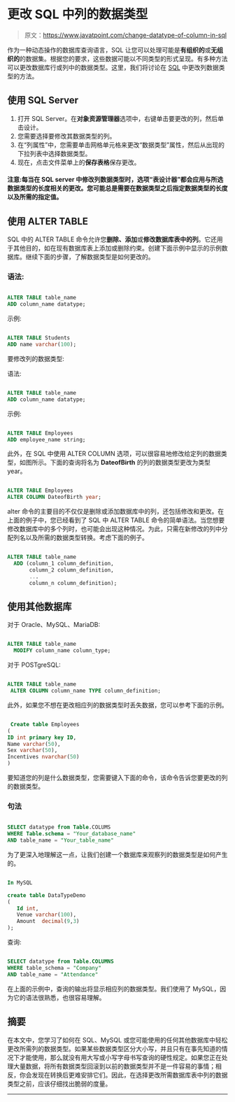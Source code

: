 # 更改 SQL 中列的数据类型

> 原文：<https://www.javatpoint.com/change-datatype-of-column-in-sql>

作为一种动态操作的数据库查询语言，SQL 让您可以处理可能是**有组织的**或**无组织的**的数据集。根据您的要求，这些数据可能以不同类型的形式呈现。有多种方法可以更改数据库行或列中的数据类型。这里，我们将讨论在 [SQL](https://www.javatpoint.com/sql-tutorial) 中更改列数据类型的方法。

## 使用 SQL Server

1.  打开 SQL Server。在**对象资源管理器**选项中，右键单击要更改的列，然后单击设计。
2.  您需要选择要修改其数据类型的列。
3.  在“列属性”中，您需要单击网格单元格来更改“数据类型”属性，然后从出现的下拉列表中选择数据类型。
4.  现在，点击文件菜单上的**保存表格**保存更改。

#### 注意:每当在 SQL server 中修改列数据类型时，选项“表设计器”都会应用与所选数据类型的长度相关的更改。您可能总是需要在数据类型之后指定数据类型的长度以及所需的指定值。

## 使用 ALTER TABLE

SQL 中的 ALTER TABLE 命令允许您**删除、添加**或**修改数据库表中的列**。它还用于其他目的，如在现有数据库表上添加或删除约束。创建下面示例中显示的示例数据库。继续下面的步骤，了解数据类型是如何更改的。

### 语法:

```sql

ALTER TABLE table_name
ADD column_name datatype;

```

示例:

```sql

ALTER TABLE Students
ADD name varchar(100);

```

要修改列的数据类型:

语法:

```sql

ALTER TABLE table_name
ADD column_name datatype;

```

示例:

```sql

ALTER TABLE Employees
ADD employee_name string;

```

此外，在 SQL 中使用 ALTER COLUMN 选项，可以很容易地修改给定列的数据类型，如图所示。下面的查询将名为 **DateofBirth** 的列的数据类型更改为类型 year。

```sql

ALTER TABLE Employees
ALTER COLUMN DateofBirth year;

```

alter 命令的主要目的不仅仅是删除或添加数据库中的列，还包括修改和更改。在上面的例子中，您已经看到了 SQL 中 ALTER TABLE 命令的简单语法。当您想要修改数据库中的多个列时，也可能会出现这种情况。为此，只需在新修改的列中分配列名以及所需的数据类型转换。考虑下面的例子。

```sql

ALTER TABLE table_name
  ADD (column_1 column_definition,
       column_2 column_definition,
       ...
       column_n column_definition);

```

## 使用其他数据库

对于 Oracle、MySQL、MariaDB:

```sql

ALTER TABLE table_name
  MODIFY column_name column_type;

```

对于 POSTgreSQL:

```sql

ALTER TABLE table_name
 ALTER COLUMN column_name TYPE column_definition;

```

此外，如果您不想在更改相应列的数据类型时丢失数据，您可以参考下面的示例。

```sql

 Create table Employees
(
ID int primary key ID,
Name varchar(50),
Sex varchar(50),
Incentives nvarchar(50)
)

```

要知道您的列是什么数据类型，您需要键入下面的命令，该命令告诉您要更改的列的数据类型。

### 句法

```sql

SELECT datatype from Table.COLUMS
WHERE Table.schema = "Your_database_name"
AND table_name = "Your_table_name"

```

为了更深入地理解这一点，让我们创建一个数据库来观察列的数据类型是如何产生的。

```sql

In MySQL

create table DataTypeDemo
(
   Id int,
   Venue varchar(100),
   Amount  decimal(9,3)
);

```

查询:

```sql

SELECT datatype from Table.COLUMNS
WHERE table_schema = "Company"
AND table_name = "Attendance"

```

在上面的示例中，查询的输出将显示相应列的数据类型。我们使用了 MySQL，因为它的语法很熟悉，也很容易理解。

## 摘要

在本文中，您学习了如何在 SQL、MySQL 或您可能使用的任何其他数据库中轻松更改所需列的数据类型。如果某些数据类型区分大小写，并且只有在事先知道的情况下才能使用，那么就没有用大写或小写字母书写查询的硬性规定。如果您正在处理大量数据，将所有数据类型回滚到以前的数据类型并不是一件容易的事情；相反，你会发现在转换后更难安排它们。因此，在选择更改所需数据库表中列的数据类型之前，应该仔细找出脆弱的度量。

* * *